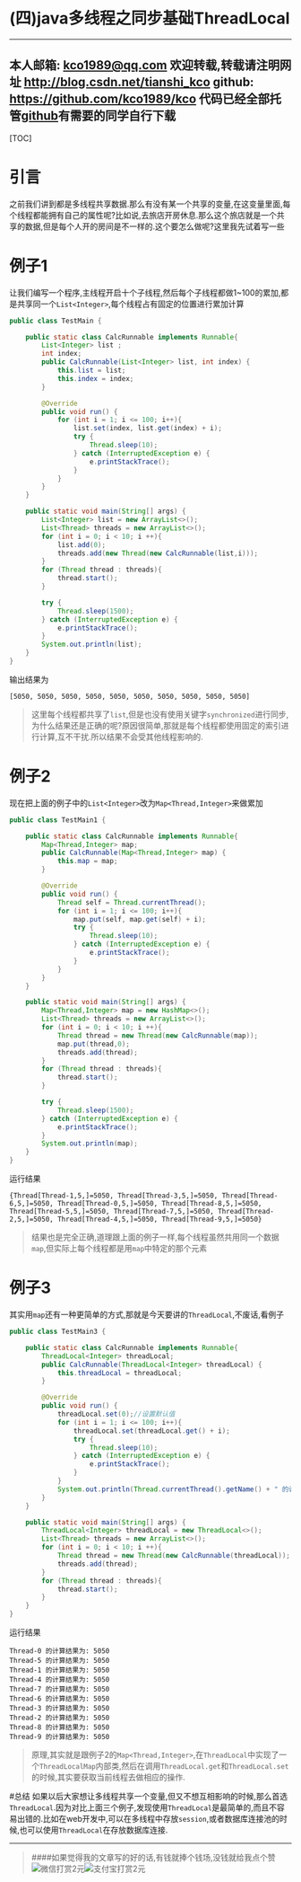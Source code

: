 (四)java多线程之同步基础ThreadLocal
=====================================

---
本人邮箱: <kco1989@qq.com>
欢迎转载,转载请注明网址 <http://blog.csdn.net/tianshi_kco>
github: <https://github.com/kco1989/kco>
代码已经全部托管[github](https://github.com/kco1989/kco/blob/master/threadTest)有需要的同学自行下载
---

[TOC]

# 引言
之前我们讲到都是多线程共享数据.那么有没有某一个共享的变量,在这变量里面,每个线程都能拥有自己的属性呢?比如说,去旅店开房休息.那么这个旅店就是一个共享的数据,但是每个人开的房间是不一样的.这个要怎么做呢?这里我先试着写一些

# 例子1
让我们编写一个程序,主线程开启十个子线程,然后每个子线程都做1~100的累加,都是共享同一个`List<Integer>`,每个线程占有固定的位置进行累加计算

```java
public class TestMain {

    public static class CalcRunnable implements Runnable{
        List<Integer> list ;
        int index;
        public CalcRunnable(List<Integer> list, int index) {
            this.list = list;
            this.index = index;
        }

        @Override
        public void run() {
            for (int i = 1; i <= 100; i++){
                list.set(index, list.get(index) + i);
                try {
                    Thread.sleep(10);
                } catch (InterruptedException e) {
                    e.printStackTrace();
                }
            }
        }
    }

    public static void main(String[] args) {
        List<Integer> list = new ArrayList<>();
        List<Thread> threads = new ArrayList<>();
        for (int i = 0; i < 10; i ++){
            list.add(0);
            threads.add(new Thread(new CalcRunnable(list,i)));
        }
        for (Thread thread : threads){
            thread.start();
        }

        try {
            Thread.sleep(1500);
        } catch (InterruptedException e) {
            e.printStackTrace();
        }
        System.out.println(list);
    }
}
```
输出结果为

```
[5050, 5050, 5050, 5050, 5050, 5050, 5050, 5050, 5050, 5050]
```

>这里每个线程都共享了`list`,但是也没有使用关键字`synchronized`进行同步,为什么结果还是正确的呢?原因很简单,那就是每个线程都使用固定的索引进行计算,互不干扰.所以结果不会受其他线程影响的.

# 例子2
现在把上面的例子中的`List<Integer>`改为`Map<Thread,Integer>`来做累加

```java
public class TestMain1 {

    public static class CalcRunnable implements Runnable{
        Map<Thread,Integer> map;
        public CalcRunnable(Map<Thread,Integer> map) {
            this.map = map;
        }

        @Override
        public void run() {
            Thread self = Thread.currentThread();
            for (int i = 1; i <= 100; i++){
                map.put(self, map.get(self) + i);
                try {
                    Thread.sleep(10);
                } catch (InterruptedException e) {
                    e.printStackTrace();
                }
            }
        }
    }

    public static void main(String[] args) {
        Map<Thread,Integer> map = new HashMap<>();
        List<Thread> threads = new ArrayList<>();
        for (int i = 0; i < 10; i ++){
            Thread thread = new Thread(new CalcRunnable(map));
            map.put(thread,0);
            threads.add(thread);
        }
        for (Thread thread : threads){
            thread.start();
        }

        try {
            Thread.sleep(1500);
        } catch (InterruptedException e) {
            e.printStackTrace();
        }
        System.out.println(map);
    }
}

```

运行结果

```
{Thread[Thread-1,5,]=5050, Thread[Thread-3,5,]=5050, Thread[Thread-6,5,]=5050, Thread[Thread-0,5,]=5050, Thread[Thread-8,5,]=5050, Thread[Thread-5,5,]=5050, Thread[Thread-7,5,]=5050, Thread[Thread-2,5,]=5050, Thread[Thread-4,5,]=5050, Thread[Thread-9,5,]=5050}
```

>结果也是完全正确,道理跟上面的例子一样,每个线程虽然共用同一个数据`map`,但实际上每个线程都是用`map`中特定的那个元素

# 例子3
其实用`map`还有一种更简单的方式,那就是今天要讲的`ThreadLocal`,不废话,看例子

```java
public class TestMain3 {

    public static class CalcRunnable implements Runnable{
        ThreadLocal<Integer> threadLocal;
        public CalcRunnable(ThreadLocal<Integer> threadLocal) {
            this.threadLocal = threadLocal;
        }

        @Override
        public void run() {
            threadLocal.set(0);//设置默认值
            for (int i = 1; i <= 100; i++){
                threadLocal.set(threadLocal.get() + i);
                try {
                    Thread.sleep(10);
                } catch (InterruptedException e) {
                    e.printStackTrace();
                }
            }
            System.out.println(Thread.currentThread().getName() + " 的计算结果为: " + threadLocal.get());
        }
    }

    public static void main(String[] args) {
        ThreadLocal<Integer> threadLocal = new ThreadLocal<>();
        List<Thread> threads = new ArrayList<>();
        for (int i = 0; i < 10; i ++){
            Thread thread = new Thread(new CalcRunnable(threadLocal));
            threads.add(thread);
        }
        for (Thread thread : threads){
            thread.start();
        }
    }
}
```

运行结果

```
Thread-0 的计算结果为: 5050
Thread-5 的计算结果为: 5050
Thread-1 的计算结果为: 5050
Thread-4 的计算结果为: 5050
Thread-7 的计算结果为: 5050
Thread-6 的计算结果为: 5050
Thread-3 的计算结果为: 5050
Thread-2 的计算结果为: 5050
Thread-8 的计算结果为: 5050
Thread-9 的计算结果为: 5050
```

>原理,其实就是跟例子2的`Map<Thread,Integer>`,在`ThreadLocal`中实现了一个`ThreadLocalMap`内部类,然后在调用`ThreadLocal.get`和`ThreadLocal.set`的时候,其实要获取当前线程去做相应的操作.


#总结
如果以后大家想让多线程共享一个变量,但又不想互相影响的时候,那么首选`ThreadLocal`.因为对比上面三个例子,发现使用`ThreadLocal`是最简单的,而且不容易出错的.比如在web开发中,可以在多线程中存放`session`,或者数据库连接池的时候,也可以使用`ThreadLocal`在存放数据库连接.


---
>####如果觉得我的文章写的好的话,有钱就捧个钱场,没钱就给我点个赞
>![微信打赏2元](http://img.blog.csdn.net/20161028223820526)![支付宝打赏2元](http://img.blog.csdn.net/20161028223845557)